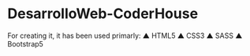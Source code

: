 # DesarrolloWeb-CoderHouse

For creating it, it has been used primarly:
▲ HTML5
▲ CSS3
▲ SASS
▲ Bootstrap5
